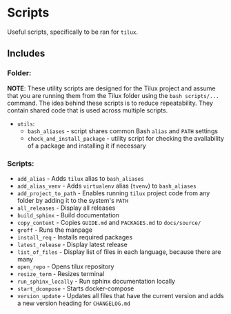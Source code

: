 # Scripts

Useful scripts, specifically to be ran for `tilux`.

## Includes

### Folder:

**NOTE**: These utility scripts are designed for the Tilux project and assume that
you are running them from the Tilux folder using the `bash scripts/...` command.
The idea behind these scripts is to reduce repeatability. They contain shared code
that is used across multiple scripts.

- `utils`:
  - `bash_aliases` - script shares common
  Bash `alias` and `PATH` settings
  - `check_and_install_package` - utility script for checking the availability of
  a package and installing it if necessary

### Scripts:

- `add_alias` - Adds `tilux` alias to `bash_aliases`
- `add_alias_venv` - Adds `virtualenv` alias (`tvenv`) to `bash_aliases`
- `add_project_to_path` - Enables running `tilux` project code from any folder by
adding it to the system's `PATH`
- `all_releases` - Display all releases
- `build_sphinx` - Build documentation
- `copy_content` - Copies `GUIDE.md` and `PACKAGES.md` to `docs/source/`
- `groff` - Runs the manpage
- `install_req` - Installs required packages
- `latest_release` - Display latest release
- `list_of_files` - Display list of files in each language, because there are many
- `open_repo` - Opens tilux repository
- `resize_term` - Resizes terminal
- `run_sphinx_locally` - Run sphinx documentation locally
- `start_dcompose` - Starts docker-compose
- `version_update` - Updates all files that have the current version
and adds a new version heading for `CHANGELOG.md`

